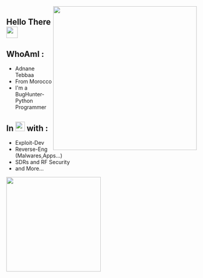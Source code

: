 <img align='right' src="https://github-readme-stats.vercel.app/api?username=adnane-x-tebbaa&show_icons=true&theme=radical" width="380">


## Hello There <img src="https://raw.githubusercontent.com/MartinHeinz/MartinHeinz/master/wave.gif" width="30px">
## WhoAmI : 
- Adnane Tebbaa 
- From Morocco 
- I'm a BugHunter-Python Programmer
## In <img src="https://thumbs.gfycat.com/DarlingBronzeHerring-size_restricted.gif" width="25px"> with : 
- Exploit-Dev
- Reverse-Eng (Malwares,Apps...)
- SDRs and RF Security 
- and More...

<img src="https://i.gifer.com/TsVW.gif" width="250px">
